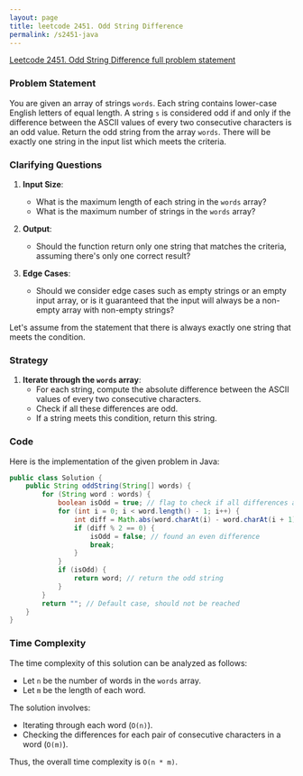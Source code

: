 ```yaml
---
layout: page
title: leetcode 2451. Odd String Difference
permalink: /s2451-java
---
```

[Leetcode 2451. Odd String Difference full problem statement](https://algoadvance.github.io/algoadvance/l2451)
### Problem Statement
You are given an array of strings `words`. Each string contains lower-case English letters of equal length. A string `s` is considered odd if and only if the difference between the ASCII values of every two consecutive characters is an odd value. Return the odd string from the array `words`. There will be exactly one string in the input list which meets the criteria.

### Clarifying Questions
1. **Input Size**:
   - What is the maximum length of each string in the `words` array?
   - What is the maximum number of strings in the `words` array?
   
2. **Output**:
   - Should the function return only one string that matches the criteria, assuming there's only one correct result?
   
3. **Edge Cases**:
   - Should we consider edge cases such as empty strings or an empty input array, or is it guaranteed that the input will always be a non-empty array with non-empty strings?

Let's assume from the statement that there is always exactly one string that meets the condition.

### Strategy
1. **Iterate through the `words` array**:
    - For each string, compute the absolute difference between the ASCII values of every two consecutive characters.
    - Check if all these differences are odd.
    - If a string meets this condition, return this string.

### Code
Here is the implementation of the given problem in Java:

```java
public class Solution {
    public String oddString(String[] words) {
        for (String word : words) {
            boolean isOdd = true; // flag to check if all differences are odd
            for (int i = 0; i < word.length() - 1; i++) {
                int diff = Math.abs(word.charAt(i) - word.charAt(i + 1));
                if (diff % 2 == 0) {
                    isOdd = false; // found an even difference
                    break;
                }
            }
            if (isOdd) {
                return word; // return the odd string
            }
        }
        return ""; // Default case, should not be reached
    }
}
```

### Time Complexity
The time complexity of this solution can be analyzed as follows:
- Let `n` be the number of words in the `words` array.
- Let `m` be the length of each word.

The solution involves:
- Iterating through each word (`O(n)`).
- Checking the differences for each pair of consecutive characters in a word (`O(m)`).

Thus, the overall time complexity is `O(n * m)`.